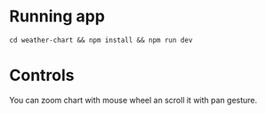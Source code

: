 # Running app

`cd weather-chart && npm install && npm run dev`

# Controls

You can zoom chart with mouse wheel an scroll it with pan gesture.
